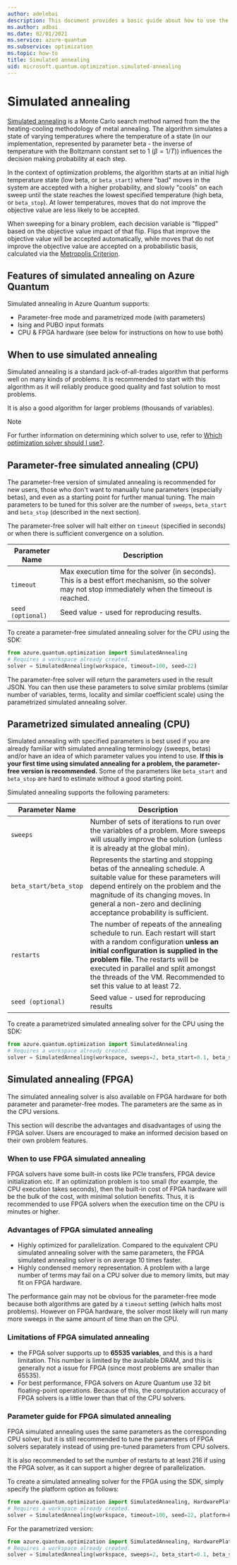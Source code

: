 ```yaml
---
author: adelebai
description: This document provides a basic guide about how to use the simulated annealing solver in Azure Quantum.
ms.author: adbai
ms.date: 02/01/2021
ms.service: azure-quantum
ms.subservice: optimization
ms.topic: how-to
title: Simulated annealing
uid: microsoft.quantum.optimization.simulated-annealing
---
```


# Simulated annealing 

[Simulated annealing](https://en.wikipedia.org/wiki/Simulated_annealing) is a Monte Carlo search method named from the the heating-cooling methodology of metal annealing. The algorithm simulates a state of varying temperatures where the temperature of a state (in our implementation, represented by parameter beta - the inverse of temperature with the Boltzmann constant set to 1 ($\beta = 1 / T$)) influences the decision making probability at each step.

In the context of optimization problems, the algorithm starts at an initial high temperature state (low beta, or `beta_start`) where "bad" moves in the system are accepted with a higher probability, and slowly "cools" on each sweep until the state reaches the lowest specified temperature (high beta, or `beta_stop`). At lower temperatures, moves that do not improve the objective value are less likely to be accepted.

When sweeping for a binary problem, each decision variable is "flipped" based on the objective value impact of that flip. Flips that improve the objective value will be accepted automatically, while moves that do not improve the objective value are accepted on a probabilistic basis, calculated via the [Metropolis Criterion](https://aip.scitation.org/doi/10.1063/1.4904889).

## Features of simulated annealing on Azure Quantum

Simulated annealing in Azure Quantum supports:

- Parameter-free mode and parametrized mode (with parameters)
- Ising and PUBO input formats
- CPU & FPGA hardware (see below for instructions on how to use both)

## When to use simulated annealing

Simulated annealing is a standard jack-of-all-trades algorithm that performs well on many kinds of problems. It is recommended to start with this algorithm as it will reliably produce good quality and fast solution to most problems.

It is also a good algorithm for larger problems (thousands of variables).

> [!NOTE]
> For further information on determining which solver to use, refer to [Which optimization solver should I use?](xref:microsoft.quantum.optimization.choose-solver).

## Parameter-free simulated annealing (CPU)

The parameter-free version of simulated annealing is recommended for new users, those who don't want to manually tune parameters (especially betas), and even as a starting point for further manual tuning. The main parameters to be tuned for this solver are the number of `sweeps`, `beta_start` and `beta_stop` (described in the next section).

The parameter-free solver will halt either on `timeout` (specified in seconds) or when there is sufficient convergence on a solution.

| Parameter Name | Description |
|----------------|-------------|
| `timeout` | Max execution time for the solver (in seconds). This is a best effort mechanism, so the solver may not stop immediately when the timeout is reached.|
| `seed (optional)` | Seed value - used for reproducing results. |

To create a parameter-free simulated annealing solver for the CPU using the SDK:

```python
from azure.quantum.optimization import SimulatedAnnealing
# Requires a workspace already created.
solver = SimulatedAnnealing(workspace, timeout=100, seed=22)
```

The parameter-free solver will return the parameters used in the result JSON. You can then use these parameters to solve similar problems (similar number of variables, terms, locality and similar coefficient scale) using the parametrized simulated annealing solver.

## Parametrized simulated annealing (CPU)

Simulated annealing with specified parameters is best used if you are already familiar with simulated annealing terminology (sweeps, betas) and/or have an idea of which parameter values you intend to use. **If this is your first time using simulated annealing for a problem, the parameter-free version is recommended.** Some of the parameters like `beta_start` and `beta_stop` are hard to estimate without a good starting point.

Simulated annealing supports the following parameters:

| Parameter Name | Description |
|----------------|-------------|
| `sweeps`       | Number of sets of iterations to run over the variables of a problem. More sweeps will usually improve the solution (unless it is already at the global min).|
| `beta_start/beta_stop`  | Represents the starting and stopping betas of the annealing schedule. A suitable value for these parameters will depend entirely on the problem and the magnitude of its changing moves. In general a non-zero and declining acceptance probability is sufficient. |
| `restarts`              | The number of repeats of the annealing schedule to run. Each restart will start with a random configuration **unless an initial configuration is supplied in the problem file.** The restarts will be executed in parallel and split amongst the threads of the VM. Recommended to set this value to at least 72.|
| `seed (optional)`                 | Seed value - used for reproducing results |

To create a parametrized simulated annealing solver for the CPU using the SDK:

```python
from azure.quantum.optimization import SimulatedAnnealing
# Requires a workspace already created.
solver = SimulatedAnnealing(workspace, sweeps=2, beta_start=0.1, beta_stop=1, restarts=72, seed=22)
```

## Simulated annealing (FPGA)

The simulated annealing solver is also available on FPGA hardware for both parameter and parameter-free modes. The parameters are the same as in the CPU versions.

This section will describe the advantages and disadvantages of using the FPGA solver. Users are encouraged to make an informed decision based on their own problem features.

### When to use FPGA simulated annealing

FPGA solvers have some built-in costs like PCIe transfers, FPGA device initialization etc. If an optimization problem is too small (for example, the CPU execution takes seconds), then the built-in cost of FPGA hardware will be the bulk of the cost, with minimal solution benefits. Thus, it is recommended to use FPGA solvers when the execution time on the CPU is minutes or higher.

### Advantages of FPGA simulated annealing

- Highly optimized for parallelization. Compared to the equivalent CPU simulated annealing solver with the same parameters, the FPGA simulated annealing solver is on average 10 times faster.
- Highly condensed memory representation. A problem with a large number of terms may fail on a CPU solver due to memory limits, but may fit on FPGA hardware.

The performance gain may not be obvious for the parameter-free mode because both algorithms are gated by a `timeout` setting (which halts most problems). However on FPGA hardware, the solver most likely will run many more sweeps in the same amount of time than on the CPU.

### Limitations of FPGA simulated annealing

- the FPGA solver supports up to **65535 variables**, and this is a hard limitation. This number is limited by the available DRAM, and this is generally not a issue for FPGA (since most problems are smaller than 65535).
- For best performance, FPGA solvers on Azure Quantum use 32 bit floating-point operations. Because of this, the computation accuracy of FPGA solvers is a little lower than that of the CPU solvers.

### Parameter guide for FPGA simulated annealing

FPGA simulated annealing uses the same parameters as the corresponding CPU solver, but it is still recommended to tune the parameters of FPGA solvers separately instead of using pre-tuned parameters from CPU solvers.

It is also recommended to set the number of restarts to at least 216 if using the FPGA solver, as it can support a higher degree of parallelization.

To create a simulated annealing solver for the FPGA using the SDK, simply specify the platform option as follows:

```python
from azure.quantum.optimization import SimulatedAnnealing, HardwarePlatform
# Requires a workspace already created.
solver = SimulatedAnnealing(workspace, timeout=100, seed=22, platform=HardwarePlatform.FPGA)
```

For the parametrized version:

```python
from azure.quantum.optimization import SimulatedAnnealing, HardwarePlatform
# Requires a workspace already created.
solver = SimulatedAnnealing(workspace, sweeps=2, beta_start=0.1, beta_stop=1, restarts=72, seed=22, platform=HardwarePlatform.FPGA)
```
